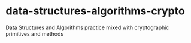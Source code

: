 # data-structures-algorithms-crypto
Data Structures and Algorithms practice mixed with cryptographic primitives and methods
